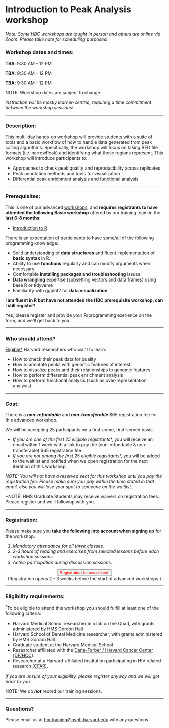 # Introduction to Peak Analysis workshop

*Note: Some HBC workshops are taught in person and others are online via Zoom. Please take note for scheduling purposes!*


### **Workshop dates and times:**
<!-- **IN-PERSON (Longwood Medical Area):**  -->

**TBA**: 9:30 AM - 12 PM

**TBA**: 9:30 AM - 12 PM

**TBA**: 9:30 AM - 12 PM

NOTE: Workshop dates are subject to change.
<!-- This content will not appear in the rendered Markdown -->
_Instruction will be mostly learner-centric, requiring a time commitment between the workshop sessions!_

---

### **Description:**
This multi-day hands-on workshop will provide students with a suite of tools and a basic workflow of how to handle data generated from peak calling algorithms. Specifically, the workshop will focus on taking BED file formats (i.e. narrowPeak) and identifying what these regions represent. This workshop will introduce participants to:
- Approaches to check peak quality and reproducibility across replicates
- Peak annotation methods and tools for visualization
- Differential peak enrichment analysis and functional analysis

---

### **Prerequisites:**

This is one of our advanced [workshops](https://hbctraining.github.io/main/#how-can-i-apply-the-basic-skills), and **requires registrants to have attended the following Basic workshop** offered by our training team in the **last 6-8 months**:  

- [Introduction to R](https://hbctraining.github.io/main/registrations/AllFunders_Intro-to-R)

There is an expectation of participants to have some/all of the following programming knowledge:

* Solid understanding of **data structures** and fluent implementation of **basic syntax** in R.
* Ability to use **functions** regularly and can modify arguments when necessary.
* Comfortable **installing packages and troubleshooting** issues.
* **Data wrangling** expertise (subsetting vectors and data frames) using base R or tidyverse
* Familiarity with ggplot2 for **data visualization**.

**I am fluent in R but have not attended the HBC prerequisite workshop, can I still register?**

Yes, please register and provide your R/programming exerience on the form, and we'll get back to you.

<!--
**AND** please do the following:

- Complete the registration first
- Then email us directly at hbctraining@hsph.harvard.edu with a description of your experience/usage of R. -->

---

### **Who should attend?**

[Eligible*](#eligibility-requirements) Harvard researchers who want to learn: 

- How to check their peak data for quality
- How to annotate peaks with genomic features of interest
- How to visualize peaks and their relationships to genomic features
- How to perform differential peak enrichment analysis
- How to perform functional analysis (such as over-representation analysis)

---

### **Cost:**

There is a ***non-refundable*** and ***non-transferable*** $65 registration fee for this advanced workshop.

We will be accepting 25 participants on a first-come, first-served basis:

- **If you are one of the first 25 eligible* registrants**, you will receive an email within 1 week with a link to pay the (non-refundable & non-transferable) $65 registration fee. 
- **If you are not among the first 25 eligible* registrants**, you will be added to the waitlist and notified when we open registration for the next iteration of this workshop.

*NOTE: You will not have a reserved seat for this workshop until you pay the registration fee. Please make sure you pay within the time stated in that email, else you will lose your spot to someone on the waitlist.*

*NOTE: HMS Graduate Students may receive waivers on registration fees. Please register and we’ll followup with you.

---

### **Registration:**

Please make sure you **take the following into account when signing up** for the workshop:

1. _Mandatory attendance for all three classes._
2. _2-3 hours of reading and exercises from selected lessons before each workshop sessions._
3. _Active participation during discussion sessions._


<div style="text-align:center">
	 <a><button name="button" style = "color: red" >Registration is now closed!</button></a>
</div>

<div style="text-align:center">
(Registration opens 2 - 3 weeks before the start of advanced workshops.)
 
</div> 

<!--
<div style="text-align:center">
	 <a><button name="button" style = "color: blue" onclick="location.href='https://harvard.az1.qualtrics.com/jfe/form/SV_8vmPkbFWSulYkJg'">Click here to Register!</button></a>
</div>

<div style="text-align:center">
	 (Please check the eligibility requirements below prior to registering)
</div> 
 -->
<!-- This content will not appear in the rendered Markdown -->


---

### **Eligibility requirements:**

<sup>*</sup>To be eligible to attend this workshop you should fulfill at least one of the following criteria:

- Harvard Medical School researcher in a lab on the Quad, with grants administered by HMS Gordon Hall
- Harvard School of Dental Medicine researcher, with grants administered by HMS Gordon Hall
- Graduate student at the Harvard Medical School
- Researcher affiliated with the [Dana-Farber / Harvard Cancer Center (DF/HCC](https://www.dfhcc.harvard.edu)).
- Researcher at a Harvard-affiliated institution participating in HIV related research [(CFAR)](https://cfar.globalhealth.harvard.edu/).

*If you are unsure of your eligibility, please register anyway and we will get back to you.*


NOTE: We do ***not*** record our training sessions. 

---

### **Questions?**

Please email us at hbctraining@hsph.harvard.edu with any questions.

